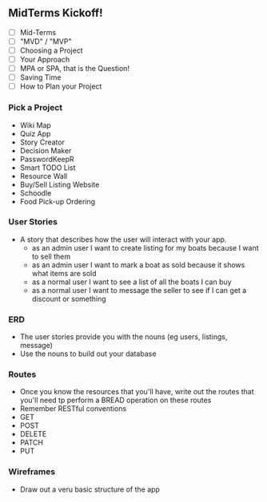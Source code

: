 ## MidTerms Kickoff!

- [ ] Mid-Terms
- [ ] "MVD" / "MVP"
- [ ] Choosing a Project
- [ ] Your Approach
- [ ] MPA or SPA, that is the Question!
- [ ] Saving Time
- [ ] How to Plan your Project

### Pick a Project

- Wiki Map
- Quiz App
- Story Creator
- Decision Maker
- PasswordKeepR
- Smart TODO List
- Resource Wall
- Buy/Sell Listing Website
- Schoodle
- Food Pick-up Ordering

### User Stories

- A story that describes how the user will interact with your app.
  - as an admin user I want to create listing for my boats because I want to sell them
  - as an admin user I want to mark a boat as sold because it shows what items are sold
  - as a normal user I want to see a list of all the boats I can buy
  - as a normal user I want to message the seller to see if I can get a discount or something

### ERD

- The user stories provide you with the nouns (eg users, listings, message)
- Use the nouns to build out your database

### Routes

- Once you know the resources that you'll have, write out the routes that you'll need tp perform a BREAD operation on these routes
- Remember RESTful conventions
- GET
- POST
- DELETE
- PATCH
- PUT

### Wireframes

- Draw out a veru basic structure of the app
